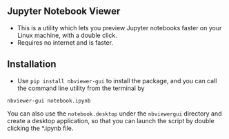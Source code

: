 ## Jupyter Notebook Viewer
* This is a utility which lets you preview Jupyter notebooks faster on your Linux machine, with a double click.
* Requires no internet and is faster.

## Installation
* Use `pip install nbviewer-gui` to install the package, and you can call the command line utility from the terminal by

```fish
nbviewer-gui notebook.ipynb
```
You can also use the `notebook.desktop` under the `nbviewergui` directory and create a desktop application, so that you can launch the script by double clicking the *.ipynb file.
